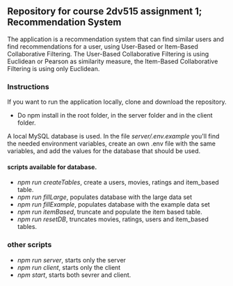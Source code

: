## Repository for course 2dv515 assignment 1; Recommendation System
The application is a recommendation system that can find similar users and find recommendations for
a user, using User-Based or Item-Based Collaborative Filtering. The User-Based Collaborative Filtering 
is using Euclidean or Pearson as similarity measure, the Item-Based Collaborative Filtering is using 
only Euclidean.

### Instructions
If you want to run the application locally, clone and download the repository. 
- Do npm install in the root folder, in the server folder and in the client folder. 

A local MySQL database is used. In the file <i>server/.env.example</i> you'll find the 
needed environment variables, create an own .env file with the same variables, and add the values
for the database that should be used. 

#### scripts available for database.
- <i>npm run createTables</i>, create a users, movies, ratings and item_based table. 
- <i>npm run fillLarge</i>, populates database with the large data set
- <i>npm run fillExample</i>, populates database with the example data set
- <i>npm run itemBased</i>, truncate and populate the item based table. 
- <i>npm run resetDB</i>, truncates movies, ratings, users and item_based tables. 

### other scripts
- <i>npm run server</i>, starts only the server
- <i>npm run client</i>, starts only the client
- <i>npm start</i>, starts both sevrer and client. 
